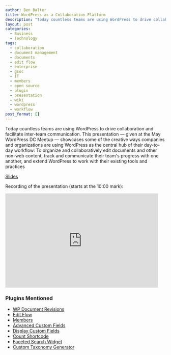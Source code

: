 ```yaml
---
author: Ben Balter
title: WordPress as a Collaboration Platform
description: "Today countless teams are using WordPress to drive collaboration and facilitate inter-team communication. Ben Balter will showcase some of the creative ways companies and organizations are using WordPress as the central hub of their day-to-day workflow: To organize and collaboratively edit documents and other non-web content, track and communicate their team's progress with one another, and extend WordPress to work with their existing tools and practices."
layout: post
categories:
  - Business
  - Technology
tags:
  - collaboration
  - document management
  - documents
  - edit flow
  - enterprise
  - gsoc
  - IT
  - members
  - open source
  - plugin
  - presentation
  - wiki
  - wordpress
  - workflow
post_format: []
---
```


Today countless teams are using WordPress to drive collaboration and facilitate inter-team communication. This presentation — given at the May WordPress DC Meetup — showcases some of the creative ways companies and organizations are using WordPress as the central hub of their day-to-day workflow: To organize and collaboratively edit documents and other non-web content, track and communicate their team's progress with one another, and extend WordPress to work with their existing tools and practices

[Slides](http://ben.balter.com/wordpress-as-a-collaboration-platform/)

Recording of the presentation (starts at the 10:00 mark):

<iframe width="480" height="296" src="http://www.ustream.tv/embed/recorded/22454841?wmode=direct" scrolling="no" frameborder="0" style="border: 0px none transparent;" title="Recording of the presentation"></iframe>

### Plugins Mentioned

* [WP Document Revisions](http://ben.balter.com/2011/08/29/wp-document-revisions-document-management-version-control-wordpress/)
* [Edit Flow](http://editflow.org)
* [Members](http://wordpress.org/extend/plugins/members/)
* [Advanced Custom Fields](http://wordpress.org/extend/plugins/advanced-custom-fields/)
* [Display Custom Fields](http://wordpress.org/extend/plugins/wp-display-custom-fields/)
* [Count Shortcode](http://wordpress.org/extend/plugins/count-shortcode/)
* [Faceted Search Widget](http://wordpress.org/extend/plugins/faceted-search-widget/)
* [Custom Taxonomy Generator](https://generatewp.com/taxonomy/)
